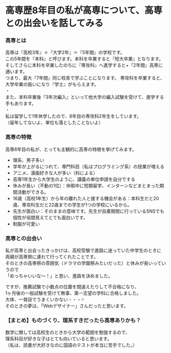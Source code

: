 # 高専歴8年目の私が高専について、高専との出会いを話してみる


### 高専とは
高専は『高校3年』＋『大学2年』＝『5年間』の学校です。  
この5年間を『本科』と呼びます。本科を卒業すると『短大卒業』となります。  
そしてさらに本科を卒業したのちに『専攻科』へ進学すると+『2年間』高専に通います。  
つまり、最大『7年間』同じ校舎で学ぶことになります。 
専攻科を卒業すると、大学卒業の扱いになり『学士』がもらえます。  
・    
また、本科卒業後『3年次編入』といって他大学の編入試験を受けて、進学する手もあります。  
・  
私は留学して1年休学したので、8年目の専攻科2年生をしています。  
（留年してないよ、単位も落としたことないよ）

### 高専の特徴
高専8年目の私が、とっても主観的に高専の特徴を挙げてみます。  
- 理系、男子多い
- 学年が上がるにつれて、専門科目（私はプログラミング系）の授業が増える
- アニメ、漫画好きな人が多い（科による）
- 高専1年生から大学生のように、講義の単位申請を自分でする
- 休みが長い（不動の1位）：休暇中に短期留学、インターンなどまとまった期間活動ができる。
- 16歳（高校1年生）から年の離れた人と接する機会がある：本科生だと20歳、専攻科生だと22歳までの学生が1つの学校にいるから。
- 先生が面白い：そのままの意味です。先生が自粛期間に行っているSNSでも個性が垣間見えてとても面白いです。
- 制服が可愛い

### 高専との出会い
私が高専と出会ったきっかけは、高校受験で進路に迷っていた中学生のときに  
両親が高専祭に連れて行ってくれたことです。  
そのときの高専祭の雰囲気（ドラマの学園祭みたいだった）と休みが長いっていうので  
「めっちゃいいな～！」と思い、進路を決めました。  

ですが、推薦試験で小数点の位置を間違えたりして不合格になり、  
1ヶ月後の一般試験を受けて無事、第一志望の学科に合格しました。  
大体、一発目でうまくいかない・・・💦  
そのときの夢は、「Webデザイナー」さんだったと思います。

### 【まとめ】ものづくり、理系すきだったら高専ありかも？
数学に関しては高校生のときから大学の範囲を勉強するので、  
理系科目が好きな子はとても向いていると思います。  
（私は、読書が大好きなのに国語のテストが本当に苦手でした。） 
